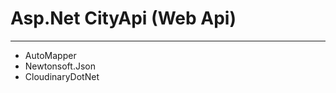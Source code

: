 # Asp.Net CityApi (Web Api)
------------------------------
+ AutoMapper
+ Newtonsoft.Json
+ CloudinaryDotNet
